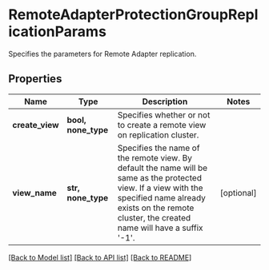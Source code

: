 # RemoteAdapterProtectionGroupReplicationParams

Specifies the parameters for Remote Adapter replication.

## Properties
Name | Type | Description | Notes
------------ | ------------- | ------------- | -------------
**create_view** | **bool, none_type** | Specifies whether or not to create a remote view on replication cluster. | 
**view_name** | **str, none_type** | Specifies the name of the remote view. By default the name will be same as the protected view. If a view with the specified name already exists on the remote cluster, the created name will have a suffix &#39;-1&#39;. | [optional] 

[[Back to Model list]](../README.md#documentation-for-models) [[Back to API list]](../README.md#documentation-for-api-endpoints) [[Back to README]](../README.md)


